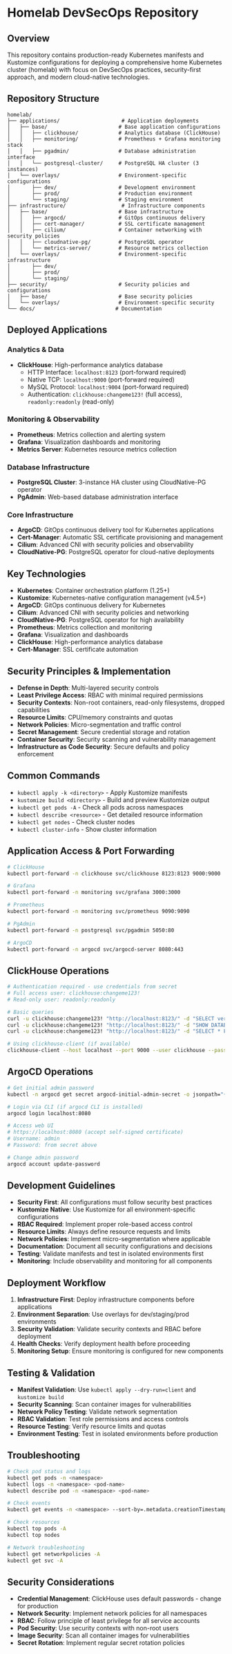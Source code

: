 # Homelab DevSecOps Repository

## Overview
This repository contains production-ready Kubernetes manifests and Kustomize configurations for deploying a comprehensive home Kubernetes cluster (homelab) with focus on DevSecOps practices, security-first approach, and modern cloud-native technologies.

## Repository Structure
```
homelab/
├── applications/                    # Application deployments
│   ├── base/                       # Base application configurations
│   │   ├── clickhouse/             # Analytics database (ClickHouse)
│   │   ├── monitoring/             # Prometheus + Grafana monitoring stack
│   │   ├── pgadmin/                # Database administration interface
│   │   └── postgresql-cluster/     # PostgreSQL HA cluster (3 instances)
│   └── overlays/                   # Environment-specific configurations
│       ├── dev/                    # Development environment
│       ├── prod/                   # Production environment
│       └── staging/                # Staging environment
├── infrastructure/                  # Infrastructure components
│   ├── base/                       # Base infrastructure
│   │   ├── argocd/                 # GitOps continuous delivery
│   │   ├── cert-manager/           # SSL certificate management
│   │   ├── cilium/                 # Container networking with security policies
│   │   ├── cloudnative-pg/         # PostgreSQL operator
│   │   └── metrics-server/         # Resource metrics collection
│   └── overlays/                   # Environment-specific infrastructure
│       ├── dev/
│       ├── prod/
│       └── staging/
├── security/                       # Security policies and configurations
│   ├── base/                       # Base security policies
│   └── overlays/                   # Environment-specific security
└── docs/                          # Documentation
```

## Deployed Applications

### Analytics & Data
- **ClickHouse**: High-performance analytics database
  - HTTP Interface: `localhost:8123` (port-forward required)
  - Native TCP: `localhost:9000` (port-forward required)
  - MySQL Protocol: `localhost:9004` (port-forward required)
  - Authentication: `clickhouse:changeme123!` (full access), `readonly:readonly` (read-only)

### Monitoring & Observability
- **Prometheus**: Metrics collection and alerting system
- **Grafana**: Visualization dashboards and monitoring
- **Metrics Server**: Kubernetes resource metrics collection

### Database Infrastructure
- **PostgreSQL Cluster**: 3-instance HA cluster using CloudNative-PG operator
- **PgAdmin**: Web-based database administration interface

### Core Infrastructure
- **ArgoCD**: GitOps continuous delivery tool for Kubernetes applications
- **Cert-Manager**: Automatic SSL certificate provisioning and management
- **Cilium**: Advanced CNI with security policies and observability
- **CloudNative-PG**: PostgreSQL operator for cloud-native deployments

## Key Technologies
- **Kubernetes**: Container orchestration platform (1.25+)
- **Kustomize**: Kubernetes-native configuration management (v4.5+)
- **ArgoCD**: GitOps continuous delivery for Kubernetes
- **Cilium**: Advanced CNI with security policies and networking
- **CloudNative-PG**: PostgreSQL operator for high availability
- **Prometheus**: Metrics collection and monitoring
- **Grafana**: Visualization and dashboards
- **ClickHouse**: High-performance analytics database
- **Cert-Manager**: SSL certificate automation

## Security Principles & Implementation
- **Defense in Depth**: Multi-layered security controls
- **Least Privilege Access**: RBAC with minimal required permissions
- **Security Contexts**: Non-root containers, read-only filesystems, dropped capabilities
- **Resource Limits**: CPU/memory constraints and quotas
- **Network Policies**: Micro-segmentation and traffic control
- **Secret Management**: Secure credential storage and rotation
- **Container Security**: Security scanning and vulnerability management
- **Infrastructure as Code Security**: Secure defaults and policy enforcement

## Common Commands
- `kubectl apply -k <directory>` - Apply Kustomize manifests
- `kustomize build <directory>` - Build and preview Kustomize output
- `kubectl get pods -A` - Check all pods across namespaces
- `kubectl describe <resource>` - Get detailed resource information
- `kubectl get nodes` - Check cluster nodes
- `kubectl cluster-info` - Show cluster information

## Application Access & Port Forwarding
```bash
# ClickHouse
kubectl port-forward -n clickhouse svc/clickhouse 8123:8123 9000:9000

# Grafana
kubectl port-forward -n monitoring svc/grafana 3000:3000

# Prometheus
kubectl port-forward -n monitoring svc/prometheus 9090:9090

# PgAdmin
kubectl port-forward -n postgresql svc/pgadmin 5050:80

# ArgoCD
kubectl port-forward -n argocd svc/argocd-server 8080:443
```

## ClickHouse Operations
```bash
# Authentication required - use credentials from secret
# Full access user: clickhouse:changeme123!
# Read-only user: readonly:readonly

# Basic queries
curl -u clickhouse:changeme123! "http://localhost:8123/" -d "SELECT version()"
curl -u clickhouse:changeme123! "http://localhost:8123/" -d "SHOW DATABASES FORMAT Pretty"
curl -u clickhouse:changeme123! "http://localhost:8123/" -d "SELECT * FROM system.clusters FORMAT Pretty"

# Using clickhouse-client (if available)
clickhouse-client --host localhost --port 9000 --user clickhouse --password changeme123!
```

## ArgoCD Operations
```bash
# Get initial admin password
kubectl -n argocd get secret argocd-initial-admin-secret -o jsonpath="{.data.password}" | base64 -d

# Login via CLI (if argocd CLI is installed)
argocd login localhost:8080

# Access web UI
# https://localhost:8080 (accept self-signed certificate)
# Username: admin
# Password: from secret above

# Change admin password
argocd account update-password
```

## Development Guidelines
- **Security First**: All configurations must follow security best practices
- **Kustomize Native**: Use Kustomize for all environment-specific configurations
- **RBAC Required**: Implement proper role-based access control
- **Resource Limits**: Always define resource requests and limits
- **Network Policies**: Implement micro-segmentation where applicable
- **Documentation**: Document all security configurations and decisions
- **Testing**: Validate manifests and test in isolated environments first
- **Monitoring**: Include observability and monitoring for all components

## Deployment Workflow
1. **Infrastructure First**: Deploy infrastructure components before applications
2. **Environment Separation**: Use overlays for dev/staging/prod environments
3. **Security Validation**: Validate security contexts and RBAC before deployment
4. **Health Checks**: Verify deployment health before proceeding
5. **Monitoring Setup**: Ensure monitoring is configured for new components

## Testing & Validation
- **Manifest Validation**: Use `kubectl apply --dry-run=client` and `kustomize build`
- **Security Scanning**: Scan container images for vulnerabilities
- **Network Policy Testing**: Validate network segmentation
- **RBAC Validation**: Test role permissions and access controls
- **Resource Testing**: Verify resource limits and quotas
- **Environment Testing**: Test in isolated environments before production

## Troubleshooting
```bash
# Check pod status and logs
kubectl get pods -n <namespace>
kubectl logs -n <namespace> <pod-name>
kubectl describe pod -n <namespace> <pod-name>

# Check events
kubectl get events -n <namespace> --sort-by=.metadata.creationTimestamp

# Check resources
kubectl top pods -A
kubectl top nodes

# Network troubleshooting
kubectl get networkpolicies -A
kubectl get svc -A
```

## Security Considerations
- **Credential Management**: ClickHouse uses default passwords - change for production
- **Network Security**: Implement network policies for all namespaces
- **RBAC**: Follow principle of least privilege for all service accounts
- **Pod Security**: Use security contexts with non-root users
- **Image Security**: Scan all container images for vulnerabilities
- **Secret Rotation**: Implement regular secret rotation policies